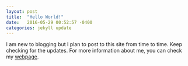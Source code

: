 ```yaml
---
layout: post
title:  "Hello World!"
date:   2016-05-29 00:52:57 -0400
categories: jekyll update
---
```


I am new to blogging but I plan to post to this site from time to time. Keep checking for the updates. For more information about me, you can check my [webpage][aykutwebpage].

[aykutwebpage]: https://coral.ise.lehigh.edu/aykut
